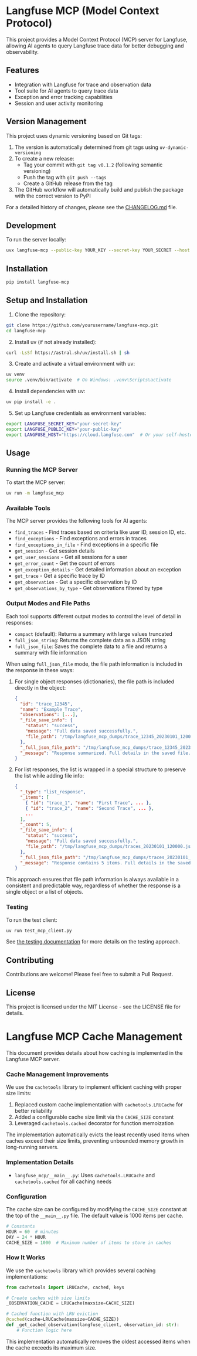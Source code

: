 # Langfuse MCP (Model Context Protocol)

This project provides a Model Context Protocol (MCP) server for Langfuse, allowing AI agents to query Langfuse trace data for better debugging and observability.

## Features

- Integration with Langfuse for trace and observation data
- Tool suite for AI agents to query trace data
- Exception and error tracking capabilities
- Session and user activity monitoring

## Version Management

This project uses dynamic versioning based on Git tags:

1. The version is automatically determined from git tags using `uv-dynamic-versioning`
2. To create a new release:
   - Tag your commit with `git tag v0.1.2` (following semantic versioning)
   - Push the tag with `git push --tags`
   - Create a GitHub release from the tag
3. The GitHub workflow will automatically build and publish the package with the correct version to PyPI

For a detailed history of changes, please see the [CHANGELOG.md](CHANGELOG.md) file.

## Development

To run the server locally:

```bash
uvx langfuse-mcp --public-key YOUR_KEY --secret-key YOUR_SECRET --host https://cloud.langfuse.com
```

## Installation

```bash
pip install langfuse-mcp
```

## Setup and Installation

1. Clone the repository:
```bash
git clone https://github.com/yourusername/langfuse-mcp.git
cd langfuse-mcp
```

2. Install uv (if not already installed):
```bash
curl -LsSf https://astral.sh/uv/install.sh | sh
```

3. Create and activate a virtual environment with uv:
```bash
uv venv
source .venv/bin/activate  # On Windows: .venv\Scripts\activate
```

4. Install dependencies with uv:
```bash
uv pip install -e .
```

5. Set up Langfuse credentials as environment variables:
```bash
export LANGFUSE_SECRET_KEY="your-secret-key"
export LANGFUSE_PUBLIC_KEY="your-public-key"
export LANGFUSE_HOST="https://cloud.langfuse.com"  # Or your self-hosted URL
```

## Usage

### Running the MCP Server

To start the MCP server:

```bash
uv run -m langfuse_mcp
```

### Available Tools

The MCP server provides the following tools for AI agents:

- `find_traces` - Find traces based on criteria like user ID, session ID, etc.
- `find_exceptions` - Find exceptions and errors in traces
- `find_exceptions_in_file` - Find exceptions in a specific file
- `get_session` - Get session details
- `get_user_sessions` - Get all sessions for a user
- `get_error_count` - Get the count of errors
- `get_exception_details` - Get detailed information about an exception
- `get_trace` - Get a specific trace by ID
- `get_observation` - Get a specific observation by ID
- `get_observations_by_type` - Get observations filtered by type

### Output Modes and File Paths

Each tool supports different output modes to control the level of detail in responses:

- `compact` (default): Returns a summary with large values truncated
- `full_json_string`: Returns the complete data as a JSON string
- `full_json_file`: Saves the complete data to a file and returns a summary with file information

When using `full_json_file` mode, the file path information is included in the response in these ways:

1. For single object responses (dictionaries), the file path is included directly in the object:
   ```json
   {
     "id": "trace_12345",
     "name": "Example Trace",
     "observations": [...],
     "_file_save_info": {
       "status": "success",
       "message": "Full data saved successfully.",
       "file_path": "/tmp/langfuse_mcp_dumps/trace_12345_20230101_120000.json"
     },
     "_full_json_file_path": "/tmp/langfuse_mcp_dumps/trace_12345_20230101_120000.json",
     "_message": "Response summarized. Full details in the saved file."
   }
   ```

2. For list responses, the list is wrapped in a special structure to preserve the list while adding file info:
   ```json
   {
     "_type": "list_response",
     "_items": [
       { "id": "trace_1", "name": "First Trace", ... },
       { "id": "trace_2", "name": "Second Trace", ... },
       ...
     ],
     "_count": 5,
     "_file_save_info": {
       "status": "success",
       "message": "Full data saved successfully.",
       "file_path": "/tmp/langfuse_mcp_dumps/traces_20230101_120000.json"
     },
     "_full_json_file_path": "/tmp/langfuse_mcp_dumps/traces_20230101_120000.json",
     "_message": "Response contains 5 items. Full details in the saved file."
   }
   ```

This approach ensures that file path information is always available in a consistent and predictable way, regardless of whether the response is a single object or a list of objects.

### Testing

To run the test client:

```bash
uv run test_mcp_client.py
```

See [the testing documentation](langfuse_mcp/tests/README.md) for more details on the testing approach.

## Contributing

Contributions are welcome! Please feel free to submit a Pull Request.

## License

This project is licensed under the MIT License - see the LICENSE file for details.

# Langfuse MCP Cache Management

This document provides details about how caching is implemented in the Langfuse MCP server.

### Cache Management Improvements

We use the `cachetools` library to implement efficient caching with proper size limits:

1. Replaced custom cache implementation with `cachetools.LRUCache` for better reliability
2. Added a configurable cache size limit via the `CACHE_SIZE` constant
3. Leveraged `cachetools.cached` decorator for function memoization

The implementation automatically evicts the least recently used items when caches exceed their size limits, preventing unbounded memory growth in long-running servers.

### Implementation Details

- `langfuse_mcp/__main__.py`: Uses `cachetools.LRUCache` and `cachetools.cached` for all caching needs

### Configuration

The cache size can be configured by modifying the `CACHE_SIZE` constant at the top of the `__main__.py` file. The default value is 1000 items per cache.

```python
# Constants
HOUR = 60  # minutes
DAY = 24 * HOUR
CACHE_SIZE = 1000  # Maximum number of items to store in caches
```

### How It Works

We use the `cachetools` library which provides several caching implementations:

```python
from cachetools import LRUCache, cached, keys

# Create caches with size limits
_OBSERVATION_CACHE = LRUCache(maxsize=CACHE_SIZE)

# Cached function with LRU eviction
@cached(cache=LRUCache(maxsize=CACHE_SIZE))
def _get_cached_observation(langfuse_client, observation_id: str):
    # Function logic here
```

This implementation automatically removes the oldest accessed items when the cache exceeds its maximum size.
